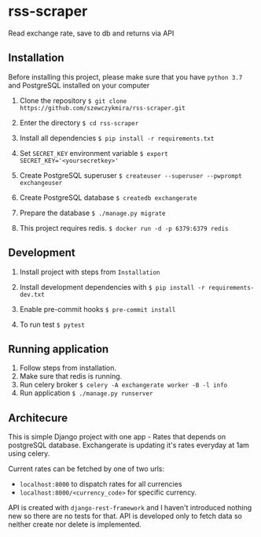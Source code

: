 # rss-scraper
Read exchange rate, save to db and returns via API


## Installation
Before installing this project, please make sure that you have `python 3.7` and PostgreSQL installed on your computer

1. Clone the repository
`$ git clone https://github.com/szewczykmira/rss-scraper.git`

2. Enter the directory
`$ cd rss-scraper`

3. Install all dependencies
`$ pip install -r requirements.txt`

4. Set `SECRET_KEY` environment variable
`$ export SECRET_KEY='<yoursecretkey>'`

5. Create PostgreSQL superuser
`$ createuser --superuser --pwprompt exchangeuser`

6. Create PostgreSQL database
`$ createdb exchangerate`

7. Prepare the database
`$ ./manage.py migrate`

 8. This project requires redis.
 `$ docker run -d -p 6379:6379 redis`


## Development
1. Install project with steps from `Installation`
2. Install development dependencies with `$ pip install -r requirements-dev.txt`
3. Enable pre-commit hooks `$ pre-commit install`

4. To run test `$ pytest`


## Running application
1. Follow steps from installation.
2. Make sure that redis is running.
3. Run celery broker
`$ celery -A exchangerate worker -B -l info`
4. Run application
`$ ./manage.py runserver`


## Architecure
This is simple Django project with one app - Rates that depends on postgreSQL database.
Exchangerate is updating it's rates everyday at 1am using celery.

Current rates can be fetched by one of two urls:
- `localhost:8000` to dispatch rates for all currencies
- `localhost:8000/<currency_code>` for specific currency.

API is created with `django-rest-framework` and I haven't introduced nothing new so there are no tests for that.
API is developed only to fetch data so neither create nor delete is implemented.

